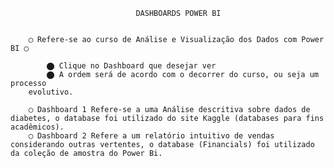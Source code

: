 


                                DASHBOARDS POWER BI


        ◯ Refere-se ao curso de Análise e Visualização dos Dados com Power BI ◯

            ⬤ Clique no Dashboard que desejar ver
            ⬤ A ordem será de acordo com o decorrer do curso, ou seja um processo
        evolutivo.
            
        ◯ Dashboard 1 Refere-se a uma Análise descritiva sobre dados de diabetes, o database foi utilizado do site Kaggle (databases para fins acadêmicos).
        ◯ Dashboard 2 Refere a um relatório intuitivo de vendas considerando outras vertentes, o database (Financials) foi utilizado da coleção de amostra do Power Bi.

